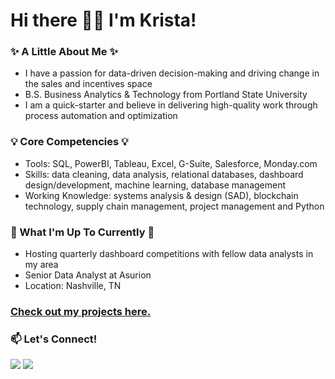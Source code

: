 # Hi there 👋🏻 I'm Krista!

### :sparkles: A Little About Me :sparkles:
* I have a passion for data-driven decision-making and driving change in the sales and incentives space 
* B.S. Business Analytics & Technology from Portland State University
* I am a quick-starter and believe in delivering high-quality work through process automation and optimization

### :bulb: Core Competencies :bulb:
* Tools: SQL, PowerBI, Tableau, Excel, G-Suite, Salesforce, Monday.com
* Skills: data cleaning, data analysis, relational databases, dashboard design/development, machine learning, database management
* Working Knowledge: systems analysis & design (SAD), blockchain technology, supply chain management, project management and Python

### :memo: What I'm Up To Currently :memo:
* Hosting quarterly dashboard competitions with fellow data analysts in my area
* Senior Data Analyst at Asurion
* Location: Nashville, TN 

### [Check out my projects here.](https://github.com/kegraham91/My-Projects/blob/main/README.md) 

### 📫 Let's Connect!
 [<img src="https://img.shields.io/badge/LinkedIn-0077B5?style=for-the-badge&logo=linkedin&logoColor=white"/>](https://www.linkedin.com/in/krista-dolbeer/) 
 [<img src="https://img.shields.io/badge/Gmail-D14836?style=for-the-badge&logo=gmail&logoColor=white"/>](<mailto: kedolbeer@gmail.com>) 



